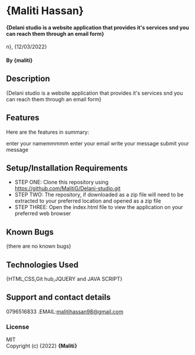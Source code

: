 # {Maliti Hassan}
#### {Delani studio is a website application that provides it's services snd you can reach them through an email form}

n}, {12/03/2022}
#### By **{maliti}**
## Description
{Delani studio is a website application that provides it's services snd you can reach them through an email form}
## Features
Here are the features in summary:

enter your namemmmmm
enter your email
write your message
submit your message
## Setup/Installation Requirements
* STEP ONE: Clone this repository using https://github.com/MalitiG/Delani-studio.git
* STEP TWO: The repository, if downloaded as a zip file will need to be extracted to your preferred location and opened as a zip file
* STEP THREE: Open the index.html file to view the application on your preferred web browser


## Known Bugs
{there are no known bugs}
## Technologies Used
{HTML,CSS,Git hub,JQUERY and JAVA SCRIPT}
## Support and contact details
0796516833 .EMAIL:malitihassan98@gmail.com
### License
MIT  
Copyright (c) {2022} **{Maliti}**